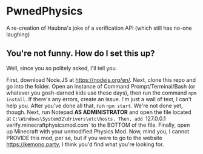 # PwnedPhysics
 
A re-creation of Haubna's joke of a verification API (which still has no-one laughing) 

## You're not funny. How do I set this up?

Well, since you so politely asked, I'll tell you.

First, download Node.JS at https://nodejs.org/en/. Next, clone this repo and go into the folder. Open an instance of Command Prompt/Terminal/Bash (or whatever you gosh-darned kids use these days), then run the command `npm install`. If there's any errors, create an issue. I'm just a wall of text, I can't help you. After you've done all that, run `npm start`. We're not done yet, though. Next, run Notepad **AS ADMINISTRATOR** and open the file located at `C:\Windows\System32\drivers\etc\hosts. Then, add `127.0.0.1 verify.minecraftphysicsmod.com` to the BOTTOM of the file. Finally, open up Minecraft with your unmodified Physics Mod. Now, mind you, I cannot PROVIDE this mod, per se, but if you were to go to the website https://kemono.party, I think you'd find what you're looking for.
